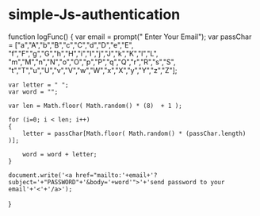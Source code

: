 # simple-Js-authentication

function logFunc()
{
	var email = prompt(" Enter Your Email");
	var passChar = ["a","A","b","B","c","C","d","D","e","E",
	"f","F","g","G","h","H","i","I","j","J","k","K","l","L",
	"m","M","n","N","o","O","p","P","q","Q","r","R","s","S",
	"t","T","u","U","v","V","w","W","x","X","y","Y","z","Z"];

	var letter = " ";
	var word = "";

	var len = Math.floor( Math.random() * (8)  + 1 );

	for (i=0; i < len; i++)
	{
		letter = passChar[Math.floor( Math.random() * (passChar.length) )];
	
		word = word + letter;
	}
	
	document.write('<a href="mailto:'+email+'?subject='+"PASSWORD"+'&body='+word'">'+'send password to your email'+'<'+'/a>'); 
}
